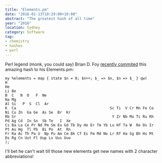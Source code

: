 ```yaml
---
title: "Elements.pm"
date: "2016-01-13T10:29:00+10:00"
abstract: "The greatest hash of all time"
year: "2016"
location: Sydney
category: Software
tag:
- chemistry
- hashes
- perl
---
```

Perl legend (monk, you could say) Brian D. Foy [recently commited] this amazing hash to his Elements.pm:

    my %elements = map { state $n = 0; $n++; $_ => $n, $n => $_ } qw(
    H                                                                                                He    
    Li Be                                                                           B  C   N  O   F  Ne    
    Na Mg                                                                          Al Si   P  S  Cl  Ar    
    K  Ca                                           Sc Ti  V Cr Mn Fe Co Ni Cu Zn  Ga Ge  As Se  Br  Kr    
    Rb Sr                                            Y Zr Nb Mo Tc Ru Rh Pd Ag Cd  In Sn  Sb Te   I  Xe    
    Cs Ba La Ce Pr Nd Pm Sm Eu Gd Tb Dy Ho Er Tm Yb Lu Hf Ta W  Re Os Ir Pt Au Hg  Tl Pb  Bi Po  At  Rn    
    Fr Ra Ac Th Pa U  Np Pu Am Cm Bk Cf Es Fm Md No Lr Rf Ha Sg Bh Hs Mt Ds Rg Cn Uut Fl Uup Lv Uus Uuo    
    );

I'll bet he can't wait till those new elements get new names with 2 character abbreviations!

[recently commited]: https://github.com/briandfoy/chemistry-elements/blob/6963313deec4585d6aad3a25f199ca4ce2a23590/lib/Chemistry/Elements.pm#L210-L218

